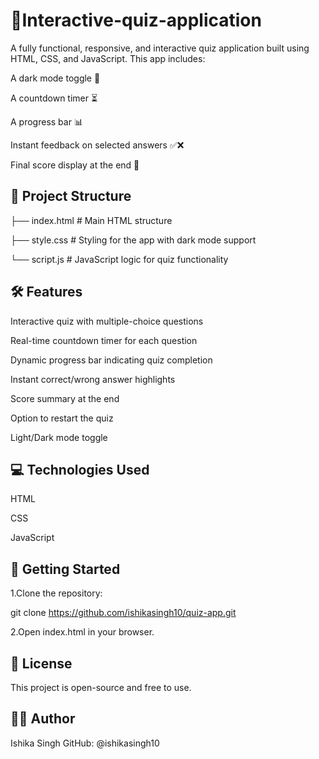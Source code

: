 # 🎯Interactive-quiz-application

A fully functional, responsive, and interactive quiz application built using HTML, CSS, and JavaScript. This app includes:

A dark mode toggle 🌙

A countdown timer ⏳

A progress bar 📊

Instant feedback on selected answers ✅❌

Final score display at the end 🎉

## 📂 Project Structure

├── index.html       # Main HTML structure

├── style.css        # Styling for the app with dark mode support

└── script.js        # JavaScript logic for quiz functionality

## 🛠️ Features

Interactive quiz with multiple-choice questions

Real-time countdown timer for each question

Dynamic progress bar indicating quiz completion

Instant correct/wrong answer highlights

Score summary at the end

Option to restart the quiz

Light/Dark mode toggle

## 💻 Technologies Used

HTML

CSS

JavaScript

## 🚀 Getting Started

1.Clone the repository:

git clone https://github.com/ishikasingh10/quiz-app.git

2.Open index.html in your browser.


## 📜 License

This project is open-source and free to use.

## 🙋‍♀️ Author

Ishika Singh GitHub: @ishikasingh10



